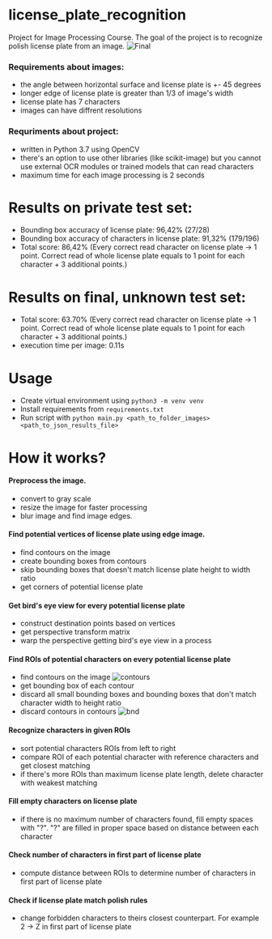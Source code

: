 # license_plate_recognition
Project for Image Processing Course. The goal of the project is to recognize polish license plate from an image.
![Final](https://i.imgur.com/fvPUYSN.jpg)

### Requirements about images:
- the angle between horizontal surface and license plate is +- 45 degrees
- longer edge of license plate is greater than 1/3 of image's width
- license plate has 7 characters
- images can have diffrent resolutions

### Requriments about project:
- written in Python 3.7 using OpenCV
- there's an option to use other libraries (like scikit-image) but you cannot use external OCR modules or trained models that can read characters
- maximum time for each image processing is 2 seconds 

# Results on private test set:
- Bounding box accuracy of license plate: 96,42% (27/28)
- Bounding box accuracy of characters in license plate: 91,32% (179/196)
- Total score: 86,42% (Every correct read character on license plate -> 1 point. Correct read of whole license plate equals to 1 point for each character + 3 additional points.)


# Results on final, unknown test set:
- Total score: 63.70% (Every correct read character on license plate -> 1 point. Correct read of whole license plate equals to 1 point for each character + 3 additional points.)
- execution time per image: 0.11s

# Usage
- Create virtual environment using `python3 -m venv venv`
- Install requirements from `requirements.txt`
- Run script with
`python main.py <path_to_folder_images> <path_to_json_results_file> `

# How it works?
#### Preprocess the image.
- convert to gray scale
- resize the image for faster processing
- blur image and find image edges.
#### Find potential vertices of license plate using edge image.
- find contours on the image
- create bounding boxes from contours
- skip bounding boxes that doesn't match license plate height to width ratio
- get corners of potential license plate 
#### Get bird's eye view for every potential license plate
- construct destination points based on vertices
- get perspective transform matrix
- warp the perspective getting bird's eye view in a process
#### Find ROIs of potential characters on every potential license plate
- find contours on the image ![contours](https://i.imgur.com/7Gf8f4T.jpg)
- get bounding box of each contour 
- discard all small bounding boxes and bounding boxes that don't match character width to height ratio
- discard contours in contours ![bnd](https://i.imgur.com/QQlKsnY.jpg)

#### Recognize characters in given ROIs
- sort potential characters ROIs from left to right
- compare ROI of each potential character with reference characters and get closest matching
- if there's more ROIs than maximum license plate length, delete character with weakest matching
#### Fill empty characters on license plate
- if there is no maximum number of characters found, fill empty spaces with "?". "?" are filled in proper space based on distance between each character
#### Check number of characters in first part of license plate
- compute distance between ROIs to determine number of characters in first part of license plate
#### Check if license plate match polish rules
- change forbidden characters to theirs closest counterpart. For example 2 -> Z in first part of license plate
